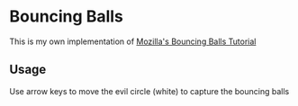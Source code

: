 # Bouncing Balls

This is my own implementation of [Mozilla's Bouncing Balls Tutorial](https://developer.mozilla.org/en-US/docs/Learn/JavaScript/Objects/Adding_bouncing_balls_features)

## Usage

Use arrow keys to move the evil circle (white) to capture the bouncing balls

